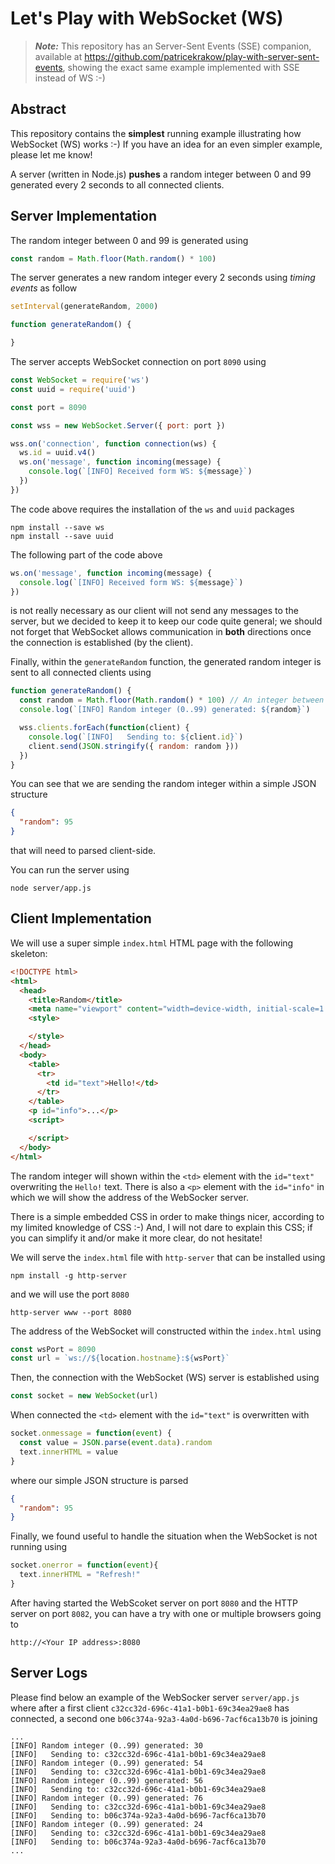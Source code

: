 # Let's Play with WebSocket (WS)

> **_Note:_** This repository has an Server-Sent Events (SSE) companion, available at <https://github.com/patricekrakow/play-with-server-sent-events>, showing the exact same example implemented with SSE instead of WS :-)

## Abstract

This repository contains the **simplest** running example illustrating how WebSocket (WS) works :-) If you have an idea for an even simpler example, please let me know!

A server (written in Node.js) **pushes** a random integer between 0 and 99 generated every 2 seconds to all connected clients.

## Server Implementation

The random integer between 0 and 99 is generated using

```javascript
const random = Math.floor(Math.random() * 100)
```

The server generates a new random integer every 2 seconds using _timing events_ as follow

```javascript
setInterval(generateRandom, 2000)

function generateRandom() {

}
```

The server accepts WebSocket connection on port `8090` using

```javascript
const WebSocket = require('ws')
const uuid = require('uuid')

const port = 8090

const wss = new WebSocket.Server({ port: port })

wss.on('connection', function connection(ws) {
  ws.id = uuid.v4()
  ws.on('message', function incoming(message) {
    console.log(`[INFO] Received form WS: ${message}`)
  })
})
```

The code above requires the installation of the `ws` and `uuid` packages

```text
npm install --save ws
npm install --save uuid
```

The following part of the code above

```javascript
ws.on('message', function incoming(message) {
  console.log(`[INFO] Received form WS: ${message}`)
})
```

is not really necessary as our client will not send any messages to the server, but we decided to keep it to keep our code quite general; we should not forget that WebSocket allows communication in **both** directions once the connection is established (by the client).

Finally, within the `generateRandom` function, the generated random integer is sent to all connected clients using

```javascript
function generateRandom() {
  const random = Math.floor(Math.random() * 100) // An integer between 0 and 99.
  console.log(`[INFO] Random integer (0..99) generated: ${random}`)

  wss.clients.forEach(function(client) {
    console.log(`[INFO]   Sending to: ${client.id}`)
    client.send(JSON.stringify({ random: random }))
  })
}
```

You can see that we are sending the random integer within a simple JSON structure

```json
{
  "random": 95
}
```

that will need to parsed client-side.

You can run the server using

```text
node server/app.js
```

## Client Implementation

We will use a super simple `index.html` HTML page with the following skeleton:

```html
<!DOCTYPE html>
<html>
  <head>
    <title>Random</title>
    <meta name="viewport" content="width=device-width, initial-scale=1.0, maximum-scale=1.0, user-scalable=0">
    <style>

    </style>
  </head>
  <body>
    <table>
      <tr>
        <td id="text">Hello!</td>
      </tr>
    </table>
    <p id="info">...</p>
    <script>

    </script>
  </body>
</html>
```

The random integer will shown within the `<td>` element with the `id="text"` overwriting the `Hello!` text. There is also a `<p>` element with the `id="info"` in which we will show the address of the WebSocker server.

There is a simple embedded CSS in order to make things nicer, according to my limited knowledge of CSS :-) And, I will not dare to explain this CSS; if you can simplify it and/or make it more clear, do not hesitate!

We will serve the `index.html` file with `http-server` that can be installed using

```text
npm install -g http-server
```

and we will use the port `8080`

```text
http-server www --port 8080
```

The address of the WebSocket will constructed within the `index.html` using

```javascript
const wsPort = 8090
const url = `ws://${location.hostname}:${wsPort}`
```

Then, the connection with the WebSocket (WS) server is established using

```javascript
const socket = new WebSocket(url)
```

When connected the `<td>` element with the `id="text"` is overwritten with

```javascript
socket.onmessage = function(event) {
  const value = JSON.parse(event.data).random
  text.innerHTML = value
}
```

where our simple JSON structure is parsed

```json
{
  "random": 95
}
```

Finally, we found useful to handle the situation when the WebSocket is not running using

```javascript
socket.onerror = function(event){
  text.innerHTML = "Refresh!"
}
```

After having started the WebScoket server on port `8080` and the HTTP server on port `8082`, you can have a try with one or multiple browsers going to

```text
http://<Your IP address>:8080
```

## Server Logs

Please find below an example of the WebSocker server `server/app.js` where after a first client `c32cc32d-696c-41a1-b0b1-69c34ea29ae8` has connected, a second one `b06c374a-92a3-4a0d-b696-7acf6ca13b70` is joining

```text
...
[INFO] Random integer (0..99) generated: 30
[INFO]   Sending to: c32cc32d-696c-41a1-b0b1-69c34ea29ae8
[INFO] Random integer (0..99) generated: 54
[INFO]   Sending to: c32cc32d-696c-41a1-b0b1-69c34ea29ae8
[INFO] Random integer (0..99) generated: 56
[INFO]   Sending to: c32cc32d-696c-41a1-b0b1-69c34ea29ae8
[INFO] Random integer (0..99) generated: 76
[INFO]   Sending to: c32cc32d-696c-41a1-b0b1-69c34ea29ae8
[INFO]   Sending to: b06c374a-92a3-4a0d-b696-7acf6ca13b70
[INFO] Random integer (0..99) generated: 24
[INFO]   Sending to: c32cc32d-696c-41a1-b0b1-69c34ea29ae8
[INFO]   Sending to: b06c374a-92a3-4a0d-b696-7acf6ca13b70
...
```
